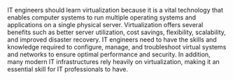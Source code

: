 IT engineers should learn virtualization because it is a vital technology that enables computer systems to run multiple operating systems and applications on a single physical server. Virtualization offers several benefits such as better server utilization, cost savings, flexibility, scalability, and improved disaster recovery. IT engineers need to have the skills and knowledge required to configure, manage, and troubleshoot virtual systems and networks to ensure optimal performance and security. In addition, many modern IT infrastructures rely heavily on virtualization, making it an essential skill for IT professionals to have.
